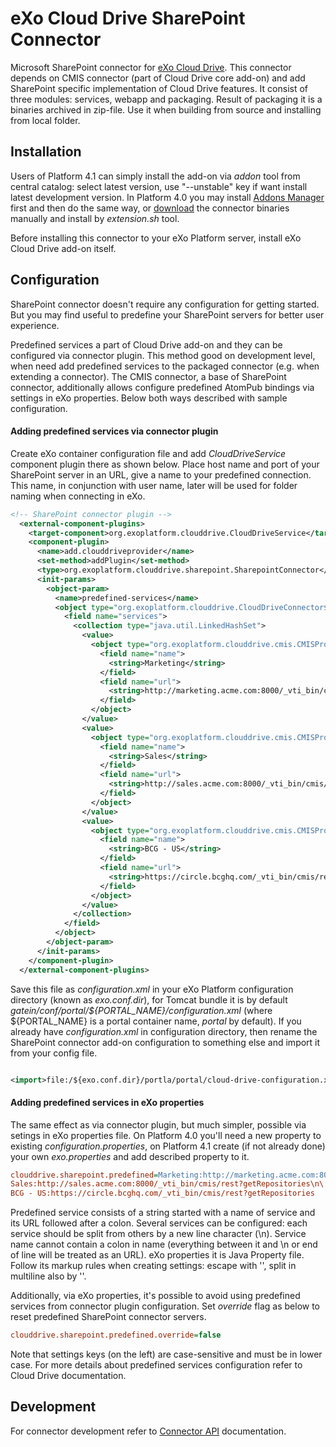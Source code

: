 eXo Cloud Drive SharePoint Connector
====================================

Microsoft SharePoint connector for [eXo Cloud Drive](https://github.com/exo-addons/cloud-drive-extension). This connector depends on CMIS connector (part of Cloud Drive core add-on) and add SharePoint specific implementation of Cloud Drive features.  It consist of three modules: services, webapp and packaging. Result of packaging it is a binaries archived in zip-file. Use it when building from source and installing from local folder.

Installation
------------

Users of Platform 4.1 can simply install the add-on via *addon* tool from central catalog: select latest version, use "--unstable" key if want install latest development version. In Platform 4.0 you may install [Addons Manager](https://github.com/exoplatform/addons-manager) first and then do the same way, or [download](http://sourceforge.net/projects/exo/files/Addons/Cloud%20Drive/) the connector binaries manually and install by _extension.sh_ tool. 

Before installing this connector to your eXo Platform server, install eXo Cloud Drive add-on itself. 

Configuration
-------------

SharePoint connector doesn't require any configuration for getting started. But you may find useful to predefine your SharePoint servers for better user experience.

Predefined services a part of Cloud Drive add-on and they can be configured via connector plugin. This method good on development level, when need add predefined services to the packaged connector (e.g. when extending a connector).
The CMIS connector, a base of SharePoint connector, additionally allows configure predefined AtomPub bindings via settings in eXo properties. Below both ways described with sample configuration.

#### Adding predefined services via connector plugin ####
Create eXo container configuration file and add _CloudDriveService_ component plugin there as shown below. Place host name and port of your SharePoint server in an URL, give a name to your predefined connection. This name, in conjunction with user name, later will be used for folder naming when connecting in eXo.

```xml
<!-- SharePoint connector plugin -->
  <external-component-plugins>
    <target-component>org.exoplatform.clouddrive.CloudDriveService</target-component>
    <component-plugin>
      <name>add.clouddriveprovider</name>
      <set-method>addPlugin</set-method>
      <type>org.exoplatform.clouddrive.sharepoint.SharepointConnector</type>
      <init-params>
        <object-param>
          <name>predefined-services</name>
          <object type="org.exoplatform.clouddrive.CloudDriveConnector$PredefinedServices">
            <field name="services">
              <collection type="java.util.LinkedHashSet">
                <value>
                  <object type="org.exoplatform.clouddrive.cmis.CMISProvider$AtomPub">
                    <field name="name">
                      <string>Marketing</string>
                    </field>
                    <field name="url">
                      <string>http://marketing.acme.com:8000/_vti_bin/cmis/rest?getRepositories</string>
                    </field>
                  </object>
                </value>
                <value>
                  <object type="org.exoplatform.clouddrive.cmis.CMISProvider$AtomPub">
                    <field name="name">
                      <string>Sales</string>
                    </field>
                    <field name="url">
                      <string>http://sales.acme.com:8000/_vti_bin/cmis/rest?getRepositories</string>
                    </field>
                  </object>
                </value>
                <value>
                  <object type="org.exoplatform.clouddrive.cmis.CMISProvider$AtomPub">
                    <field name="name">
                      <string>BCG - US</string>
                    </field>
                    <field name="url">
                      <string>https://circle.bcghq.com/_vti_bin/cmis/rest?getRepositories</string>
                    </field>
                  </object>
                </value>
              </collection>
            </field>
          </object>
        </object-param>
      </init-params>
    </component-plugin>
  </external-component-plugins>
```

Save this file as *configuration.xml* in your eXo Platform configuration directory (known as _exo.conf.dir_), for Tomcat bundle it is by default _gatein/conf/portal/${PORTAL_NAME}/configuration.xml_ (where ${PORTAL_NAME} is a portal container name, *portal* by default). If you already have *configuration.xml* in configuration directory, then rename the SharePoint connector add-on configuration to something else and import it from your config file.

```xml

<import>file:/${exo.conf.dir}/portla/portal/cloud-drive-configuration.xml</import>

```

#### Adding predefined services in eXo properties ####
The same effect as via connector plugin, but much simpler, possible via setings in eXo properties file. On Platform 4.0 you'll need a new property to existing _configuration.properties_, on Platform 4.1 create (if not already done) your own _exo.properties_ and add described property to it.

```ini
clouddrive.sharepoint.predefined=Marketing:http://marketing.acme.com:8000/_vti_bin/cmis/rest?getRepositories\n\
Sales:http://sales.acme.com:8000/_vti_bin/cmis/rest?getRepositories\n\
BCG - US:https://circle.bcghq.com/_vti_bin/cmis/rest?getRepositories

```

Predefined service consists of a string started with a name of service and its URL followed after a colon. Several services can be configured: each service should be split from others by a new line character (\n). Service name cannot contain a colon in name (everything between it and \n or end of line will be treated as an URL). eXo properties it is Java Property file. Follow its markup rules when creating settings: escape with '\', split in multiline also by '\'. 

Additionally, via eXo properties, it's possible to avoid using predefined services from connector plugin configuration. Set _override_ flag as below to reset predefined SharePoint connector servers. 

```ini
clouddrive.sharepoint.predefined.override=false
```
Note that settings keys (on the left) are case-sensitive and must be in lower case. For more details about predefined services configuration refer to Cloud Drive documentation.
 

Development
-----------

For connector development refer to [Connector API](https://github.com/exo-addons/cloud-drive-extension/blob/master/documentation/CONNECTOR_API.md) documentation. 


